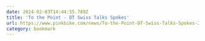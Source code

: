 ```yaml
---
date: 2024-02-03T14:44:55.789Z
title: 'To the Point - DT Swiss Talks Spokes'
url: https://www.pinkbike.com/news/To-the-Point-DT-Swiss-Talks-Spokes-2013.html
category: bookmark
---
```

